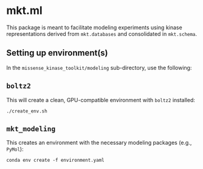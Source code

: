 # mkt.ml

This package is meant to facilitate modeling experiments using kinase representations derived from `mkt.databases` and consolidated in `mkt.schema`.

## Setting up environment(s)

In the `missense_kinase_toolkit/modeling` sub-directory, use the following:

## `boltz2`

This will create a clean, GPU-compatible environment with `boltz2` installed:
```
./create_env.sh
```

## `mkt_modeling`

This creates an environment with the necessary modeling packages (e.g., `PyMol`):
```
conda env create -f environment.yaml
```